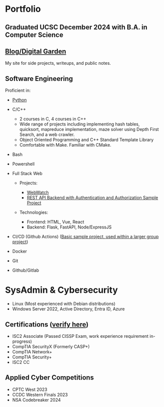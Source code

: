 # Portfolio

## Graduated UCSC December 2024 with B.A. in Computer Science

## [Blog/Digital Garden](https://veilcat.dev)
My site for side projects, writeups, and public notes.

## Software Engineering
Proficient in:

- [Python](https://github.com/veilcat?tab=repositories&q=&type=&language=python&sort=)
- C/C++
    - 2 courses in C, 4 courses in C++
    - Wide range of projects including implementing hash tables, quicksort, mapreduce implementation, maze solver using Depth First Search, and a web crawler.
    - Object Oriented Programming and C++ Standard Template Library
    - Comfortable with Make. Familiar with CMake.
- Bash
- Powershell

- Full Stack Web
    - Projects:
        - [WebWatch](https://github.com/Fa24-CSE115A-CaaS/WebWatch)
        - [REST API Backend with Authentication and Authorization Sample Project](https://github.com/veilcat/REST-API-with-session-authorization)

    - Technologies:
        - Frontend: HTML, Vue, React
        - Backend: Flask, FastAPI, Node/ExpressJS

- CI/CD (Github Actions) ([Basic sample project, used within a larger group project](https://github.com/veilcat/auto-release-workflow))
- Docker

- Git
- Github/Gitlab


# SysAdmin & Cybersecurity

- Linux (Most experienced with Debian distributions)
- Windows Server 2022, Active Directory, Entra ID, Azure

## Certifications ([verify here](https://www.credly.com/users/cameron-candau))
- ISC2 Associate (Passed CISSP Exam, work experience requirement in-progress)
- CompTIA SecurityX (Formerly CASP+)
- CompTIA Network+
- CompTIA Security+
- ISC2 CC

## Applied Cyber Competitions
- CPTC West 2023
- CCDC Western Finals 2023
- NSA Codebreaker 2024
